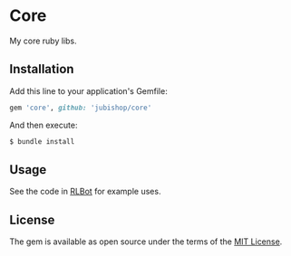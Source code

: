 # Core

My core ruby libs.

## Installation

Add this line to your application's Gemfile:

```ruby
gem 'core', github: 'jubishop/core'
```

And then execute:

```sh
$ bundle install
```

## Usage

See the code in [RLBot](https://github.com/jubishop/RLBot) for example uses.

## License

The gem is available as open source under the terms of the [MIT License](https://opensource.org/licenses/MIT).
